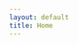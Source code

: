 ```yaml
---
layout: default
title: Home
---
```

<div id=first class="section layer1">
    <div id=intro class="content layer2">
        <div id=logo class=layer3>
        </div>
        <div id=greet class=layer3>
            <h3 id=hey class=layer4></h3>
            <h1 id=name class=layer4></h1>
        </div>
        <div id=bio class=layer3>
            <p id=selfdesc class=layer4></p>
            <p id=position class=layer4></p>
        </div>
    </div>
    <div id=pages class="links layer2">
        <h2 class="pagelink layer3"></h2>
        <h2 class="pagelink layer3"></h2>
    </div>
</div>
<div id=second class="section layer1">
    <div id=projects class="content layer2">
        <div class="project layer3">
            <div class="preview layer4">
            </div>
            <div class="title layer4">
            </div>
        </div>
        <div class="project layer3">
            <div class="preview layer4">
            </div>
            <div class="title layer4">
            </div>
        </div>
        <div class="project layer3">
            <div class="preview layer4">
            </div>
            <div class="title layer4">
            </div>
        </div>
        <div class="project layer3">
            <div class="preview layer4">
            </div>
            <div class="title layer4">
            </div>
        </div>
        <div id=morelink class="layer3">
            <div id=more class="layer4">
            </div>
        </div>
    </div>
    <div id=socials class="links layer2">
        <h2 class="pagelink layer3"></h2>
        <h2 class="pagelink layer3"></h2>
    </div>
</div>